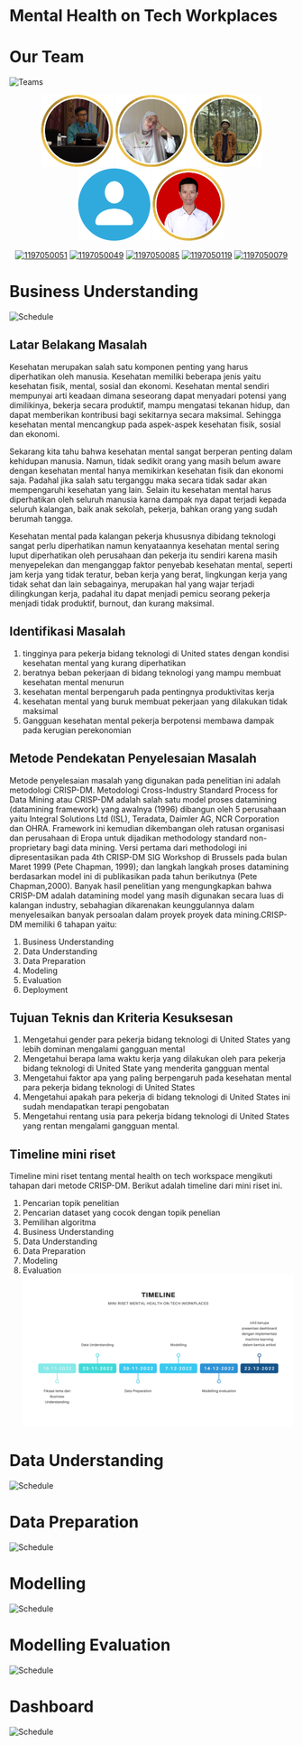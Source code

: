 # Mental Health on Tech Workplaces

# Our Team
![Teams](https://img.shields.io/badge/Our%20Team-Team%203-blue)
<div align='center'>

<img src="Assets/ImamFirdaus.png" width="128"/>
<img src="Assets/IfanyDewiTustianti.png" width="128"/>
<img src="Assets/MFarhanFU.png" width="128"/>
<img src="Assets/UserDefault.png" width="128"/>
<img src="Assets/MuhamadRizkiIsaD.png" width="128"/>

<br>

[![1197050051](https://img.shields.io/badge/051-Imam%20Firdaus-blue)](https://github.com/imamfirdaus-if) [![1197050049](https://img.shields.io/badge/049-Ifany%20Dewi%20Tustianti-blue)](https://github.com/Tustiantiifany) [![1197050085](https://img.shields.io/badge/085-M%20Farhan%20F%20U-blue)](https://github.com/inipunyaku) [![1197050119](https://img.shields.io/badge/119-Riza%20Fajar-blue)](https://github.com/rizafajar7) [![1197050079](https://img.shields.io/badge/079-M%20Rizki%20Isa%20D-blue)](https://github.com/rizkiisa21)

</div>

# Business Understanding
![Schedule](https://img.shields.io/badge/Schedule-16%20November%202022-green)
## Latar Belakang Masalah
Kesehatan merupakan salah satu komponen penting yang harus diperhatikan oleh manusia. Kesehatan memiliki beberapa jenis yaitu kesehatan fisik, mental, sosial dan ekonomi. Kesehatan mental sendiri mempunyai arti keadaan dimana seseorang dapat menyadari potensi yang dimilikinya, bekerja secara produktif, mampu mengatasi tekanan hidup, dan dapat memberikan kontribusi bagi sekitarnya secara maksimal. Sehingga kesehatan mental mencangkup pada aspek-aspek kesehatan fisik, sosial dan ekonomi.

Sekarang kita tahu bahwa kesehatan mental sangat berperan penting dalam kehidupan manusia. Namun, tidak sedikit orang yang masih belum aware dengan kesehatan mental hanya memikirkan kesehatan fisik dan ekonomi saja. Padahal jika salah satu terganggu maka secara tidak sadar akan mempengaruhi kesehatan yang lain. Selain itu kesehatan mental harus diperhatikan oleh seluruh manusia karna dampak nya dapat terjadi kepada seluruh kalangan, baik anak sekolah, pekerja, bahkan orang yang sudah berumah tangga.

Kesehatan mental pada kalangan pekerja khususnya dibidang teknologi sangat perlu diperhatikan namun kenyataannya kesehatan mental sering luput diperhatikan oleh perusahaan dan pekerja itu sendiri karena masih menyepelekan dan menganggap faktor penyebab kesehatan mental, seperti jam kerja yang tidak teratur, beban kerja yang berat, lingkungan kerja yang tidak sehat dan lain sebagainya, merupakan hal yang wajar terjadi dilingkungan kerja, padahal itu dapat menjadi pemicu seorang pekerja menjadi tidak produktif, burnout, dan kurang maksimal.
## Identifikasi Masalah
1. tingginya para pekerja bidang teknologi di United states dengan kondisi kesehatan mental yang kurang diperhatikan
2. beratnya beban pekerjaan di bidang teknologi yang mampu membuat kesehatan mental menurun
3. kesehatan mental berpengaruh pada pentingnya produktivitas kerja
4. kesehatan mental yang buruk membuat pekerjaan yang dilakukan tidak maksimal
5. Gangguan kesehatan mental pekerja berpotensi membawa dampak pada kerugian perekonomian

## Metode Pendekatan Penyelesaian Masalah
Metode penyelesaian masalah yang digunakan pada penelitian ini adalah metodologi CRISP-DM. Metodologi Cross-Industry Standard Process for Data Mining atau CRISP-DM adalah salah satu model proses datamining (datamining framework) yang awalnya (1996) dibangun oleh 5 perusahaan yaitu Integral Solutions Ltd (ISL), Teradata, Daimler AG, NCR Corporation dan OHRA. Framework ini kemudian dikembangan oleh ratusan organisasi dan perusahaan di Eropa untuk dijadikan methodology standard non-proprietary bagi data mining. Versi pertama dari methodologi ini dipresentasikan pada 4th CRISP-DM SIG Workshop di Brussels pada bulan Maret 1999 (Pete Chapman, 1999); dan langkah langkah proses datamining berdasarkan model ini di publikasikan pada tahun berikutnya (Pete Chapman,2000).
Banyak hasil penelitian yang mengungkapkan bahwa CRISP-DM adalah datamining model yang masih digunakan secara luas di kalangan industry, sebahagian dikarenakan keunggulannya dalam menyelesaikan banyak persoalan dalam proyek proyek data mining.CRISP-DM memiliki 6 tahapan yaitu:
1. Business Understanding
2. Data Understanding
3. Data Preparation
4. Modeling
5. Evaluation
6. Deployment

## Tujuan Teknis dan Kriteria Kesuksesan
1. Mengetahui gender para pekerja bidang teknologi di United States yang lebih dominan mengalami gangguan mental 
2. Mengetahui berapa lama waktu kerja yang dilakukan oleh para pekerja bidang teknologi di United State yang menderita gangguan mental
3. Mengetahui faktor apa yang paling berpengaruh pada kesehatan mental para pekerja bidang teknologi di United States
4. Mengetahui apakah para pekerja di bidang teknologi di United States ini sudah mendapatkan terapi pengobatan
5. Mengetahui rentang usia para pekerja bidang teknologi di United States yang rentan mengalami gangguan mental. 

## Timeline mini riset
Timeline mini riset tentang mental health on tech workspace mengikuti tahapan dari metode CRISP-DM. Berikut adalah timeline dari mini riset ini.
1. Pencarian topik penelitian
2. Pencarian dataset yang cocok dengan topik penelian
3. Pemilihan algoritma
4. Business Understanding
5. Data Understanding
6. Data Preparation
7. Modeling
8. Evaluation
![Timeline_Assets](Assets/Timeline.png)

# Data Understanding
![Schedule](https://img.shields.io/badge/Schedule-23%20November%202022-green)

# Data Preparation
![Schedule](https://img.shields.io/badge/Schedule-16%20November%202022-green)

# Modelling
![Schedule](https://img.shields.io/badge/Schedule-7%20Desember%202022-green)

# Modelling Evaluation
![Schedule](https://img.shields.io/badge/Schedule-14%20Desember%202022-green)

# Dashboard
![Schedule](https://img.shields.io/badge/Schedule-21%20Desember%202022-green)
